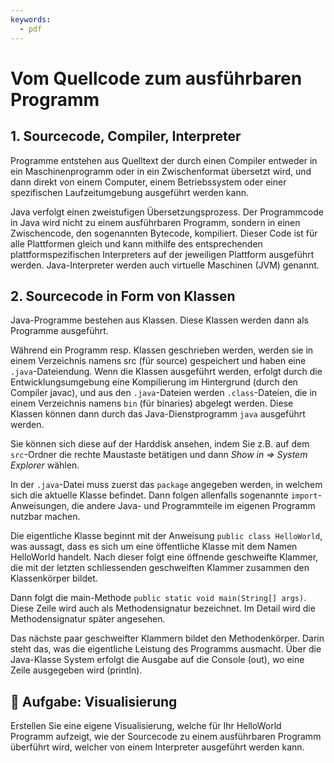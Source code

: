 ```yaml
---
keywords:
  - pdf
---
```

# Vom Quellcode zum ausführbaren Programm

<!-- TODO: Vereinfachen! verstehen die Lehrnenden nie im Leben -->

## 1. Sourcecode, Compiler, Interpreter

Programme entstehen aus Quelltext der durch einen Compiler entweder in ein
Maschinenprogramm oder in ein Zwischenformat übersetzt wird, und dann direkt von
einem Computer, einem Betriebssystem oder einer spezifischen Laufzeitumgebung
ausgeführt werden kann.

Java verfolgt einen zweistufigen Übersetzungsprozess. Der Programmcode in Java
wird nicht zu einem ausführbaren Programm, sondern in einen Zwischencode, den
sogenannten Bytecode, kompiliert. Dieser Code ist für alle Plattformen gleich
und kann mithilfe des entsprechenden plattformspezifischen Interpreters auf der
jeweiligen Plattform ausgeführt werden. Java-Interpreter werden auch virtuelle
Maschinen (JVM) genannt.

## 2. Sourcecode in Form von Klassen

Java-Programme bestehen aus Klassen. Diese Klassen werden dann als Programme
ausgeführt.

Während ein Programm resp. Klassen geschrieben werden, werden sie in einem
Verzeichnis namens src (für source) gespeichert und haben eine
`.java`-Dateiendung. Wenn die Klassen ausgeführt werden, erfolgt durch die
Entwicklungsumgebung eine Kompilierung im Hintergrund (durch den Compiler
javac), und aus den `.java`-Dateien werden `.class`-Dateien, die in einem
Verzeichnis namens `bin` (für binaries) abgelegt werden. Diese Klassen können
dann durch das Java-Dienstprogramm `java` ausgeführt werden.

Sie können sich diese auf der Harddisk ansehen, indem Sie z.B. auf dem
`src`-Ordner die rechte Maustaste betätigen und dann _Show in => System
Explorer_ wählen.

In der `.java`-Datei muss zuerst das `package` angegeben werden, in welchem sich
die aktuelle Klasse befindet. Dann folgen allenfalls sogenannte
`import`-Anweisungen, die andere Java- und Programmteile im eigenen Programm
nutzbar machen.

Die eigentliche Klasse beginnt mit der Anweisung `public class HelloWorld`, was
aussagt, dass es sich um eine öffentliche Klasse mit dem Namen HelloWorld
handelt. Nach dieser folgt eine öffnende geschweifte Klammer, die mit der
letzten schliessenden geschweiften Klammer zusammen den Klassenkörper bildet.

Dann folgt die main-Methode `public static void main(String[] args)`. Diese
Zeile wird auch als Methodensignatur bezeichnet. Im Detail wird die
Methodensignatur später angesehen.

Das nächste paar geschweifter Klammern bildet den Methodenkörper. Darin steht
das, was die eigentliche Leistung des Programms ausmacht. Über die Java-Klasse
System erfolgt die Ausgabe auf die Console (out), wo eine Zeile ausgegeben wird
(println).

## :pencil: Aufgabe: Visualisierung

Erstellen Sie eine eigene Visualisierung, welche für Ihr HelloWorld Programm
aufzeigt, wie der Sourcecode zu einem ausführbaren Programm überführt wird,
welcher von einem Interpreter ausgeführt werden kann.

